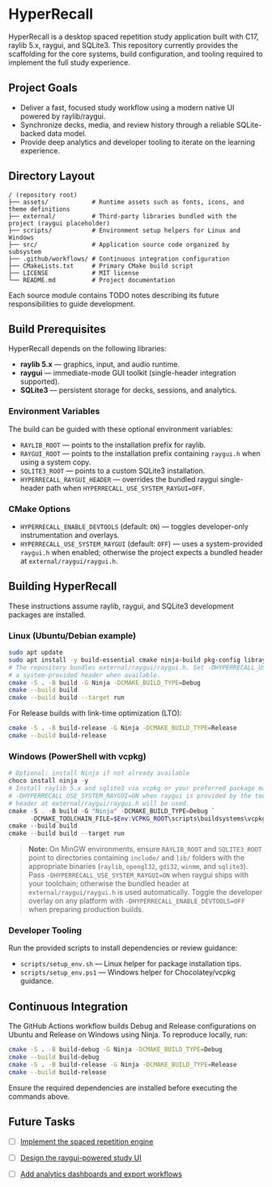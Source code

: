 # HyperRecall

HyperRecall is a desktop spaced repetition study application built with C17, raylib 5.x, raygui, and SQLite3. This repository currently provides the scaffolding for the core systems, build configuration, and tooling required to implement the full study experience.

## Project Goals

* Deliver a fast, focused study workflow using a modern native UI powered by raylib/raygui.
* Synchronize decks, media, and review history through a reliable SQLite-backed data model.
* Provide deep analytics and developer tooling to iterate on the learning experience.

## Directory Layout

```
/ (repository root)
├── assets/            # Runtime assets such as fonts, icons, and theme definitions
├── external/          # Third-party libraries bundled with the project (raygui placeholder)
├── scripts/           # Environment setup helpers for Linux and Windows
├── src/               # Application source code organized by subsystem
├── .github/workflows/ # Continuous integration configuration
├── CMakeLists.txt     # Primary CMake build script
├── LICENSE            # MIT license
└── README.md          # Project documentation
```

Each source module contains TODO notes describing its future responsibilities to guide development.

## Build Prerequisites

HyperRecall depends on the following libraries:

* **raylib 5.x** — graphics, input, and audio runtime.
* **raygui** — immediate-mode GUI toolkit (single-header integration supported).
* **SQLite3** — persistent storage for decks, sessions, and analytics.

### Environment Variables

The build can be guided with these optional environment variables:

* `RAYLIB_ROOT` — points to the installation prefix for raylib.
* `RAYGUI_ROOT` — points to the installation prefix containing `raygui.h` when using a system copy.
* `SQLITE3_ROOT` — points to a custom SQLite3 installation.
* `HYPERRECALL_RAYGUI_HEADER` — overrides the bundled raygui single-header path when `HYPERRECALL_USE_SYSTEM_RAYGUI=OFF`.

### CMake Options

* `HYPERRECALL_ENABLE_DEVTOOLS` (default: `ON`) — toggles developer-only instrumentation and overlays.
* `HYPERRECALL_USE_SYSTEM_RAYGUI` (default: `OFF`) — uses a system-provided `raygui.h` when enabled; otherwise the project expects a bundled header at `external/raygui/raygui.h`.

## Building HyperRecall

These instructions assume raylib, raygui, and SQLite3 development packages are installed.

### Linux (Ubuntu/Debian example)

```bash
sudo apt update
sudo apt install -y build-essential cmake ninja-build pkg-config libraylib-dev libsqlite3-dev
# The repository bundles external/raygui/raygui.h. Set -DHYPERRECALL_USE_SYSTEM_RAYGUI=ON to rely on
# a system-provided header when available.
cmake -S . -B build -G Ninja -DCMAKE_BUILD_TYPE=Debug
cmake --build build
cmake --build build --target run
```

For Release builds with link-time optimization (LTO):

```bash
cmake -S . -B build-release -G Ninja -DCMAKE_BUILD_TYPE=Release
cmake --build build-release
```

### Windows (PowerShell with vcpkg)

```powershell
# Optional: install Ninja if not already available
choco install ninja -y
# Install raylib 5.x and sqlite3 via vcpkg or your preferred package manager. Enable
# -DHYPERRECALL_USE_SYSTEM_RAYGUI=ON when raygui is provided by the toolchain; otherwise the bundled
# header at external/raygui/raygui.h will be used.
cmake -S . -B build -G "Ninja" -DCMAKE_BUILD_TYPE=Debug `
      -DCMAKE_TOOLCHAIN_FILE=$Env:VCPKG_ROOT\scripts\buildsystems\vcpkg.cmake
cmake --build build
cmake --build build --target run
```

> **Note:** On MinGW environments, ensure `RAYLIB_ROOT` and `SQLITE3_ROOT` point to directories containing `include/` and `lib/` folders with the appropriate binaries (`raylib`, `opengl32`, `gdi32`, `winmm`, and `sqlite3`). Pass `-DHYPERRECALL_USE_SYSTEM_RAYGUI=ON` when raygui ships with your toolchain; otherwise the bundled header at `external/raygui/raygui.h` is used automatically. Toggle the developer overlay on any platform with `-DHYPERRECALL_ENABLE_DEVTOOLS=OFF` when preparing production builds.

### Developer Tooling

Run the provided scripts to install dependencies or review guidance:

* `scripts/setup_env.sh` — Linux helper for package installation tips.
* `scripts/setup_env.ps1` — Windows helper for Chocolatey/vcpkg guidance.

## Continuous Integration

The GitHub Actions workflow builds Debug and Release configurations on Ubuntu and Release on Windows using Ninja. To reproduce locally, run:

```bash
cmake -S . -B build-debug -G Ninja -DCMAKE_BUILD_TYPE=Debug
cmake --build build-debug
cmake -S . -B build-release -G Ninja -DCMAKE_BUILD_TYPE=Release
cmake --build build-release
```

Ensure the required dependencies are installed before executing the commands above.

## Future Tasks

* [ ] [Implement the spaced repetition engine](https://github.com/HyperRecall/roadmap/issues/1)
* [ ] [Design the raygui-powered study UI](https://github.com/HyperRecall/roadmap/issues/2)
* [ ] [Add analytics dashboards and export workflows](https://github.com/HyperRecall/roadmap/issues/3)

